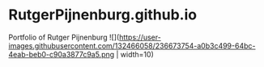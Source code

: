 # RutgerPijnenburg.github.io
Portfolio of Rutger Pijnenburg
![](https://user-images.githubusercontent.com/132466058/236673754-a0b3c499-64bc-4eab-beb0-c90a3877c9a5.png | width=10)
